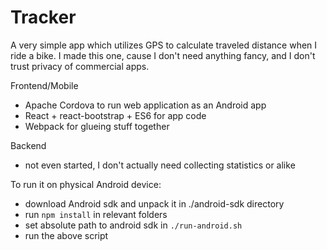 # Tracker

A very simple app which utilizes GPS to calculate traveled distance when I ride a bike. I made this one, cause I don't need anything fancy, and I don't trust privacy of commercial apps.

Frontend/Mobile
* Apache Cordova to run web application as an Android app
* React + react-bootstrap + ES6 for app code
* Webpack for glueing stuff together

Backend
* not even started, I don't actually need collecting statistics or alike 


To run it on physical Android device:
* download Android sdk and unpack it in ./android-sdk directory
* run `npm install` in relevant folders 
* set absolute path to android sdk in `./run-android.sh`
* run the above script
